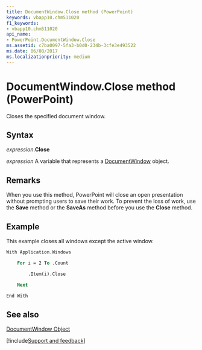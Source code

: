 ```yaml
---
title: DocumentWindow.Close method (PowerPoint)
keywords: vbapp10.chm511020
f1_keywords:
- vbapp10.chm511020
api_name:
- PowerPoint.DocumentWindow.Close
ms.assetid: c7ba0097-5fa3-b0d0-234b-3cfe3e493522
ms.date: 06/08/2017
ms.localizationpriority: medium
---
```



# DocumentWindow.Close method (PowerPoint)

Closes the specified document window.


## Syntax

_expression_.**Close**

_expression_ A variable that represents a [DocumentWindow](PowerPoint.DocumentWindow.md) object.


## Remarks

When you use this method, PowerPoint will close an open presentation without prompting users to save their work. To prevent the loss of work, use the **Save** method or the **SaveAs** method before you use the **Close** method.


## Example

This example closes all windows except the active window.


```vb
With Application.Windows

    For i = 2 To .Count

        .Item(i).Close

    Next

End With
```


## See also



[DocumentWindow Object](PowerPoint.DocumentWindow.md)

[!include[Support and feedback](~/includes/feedback-boilerplate.md)]